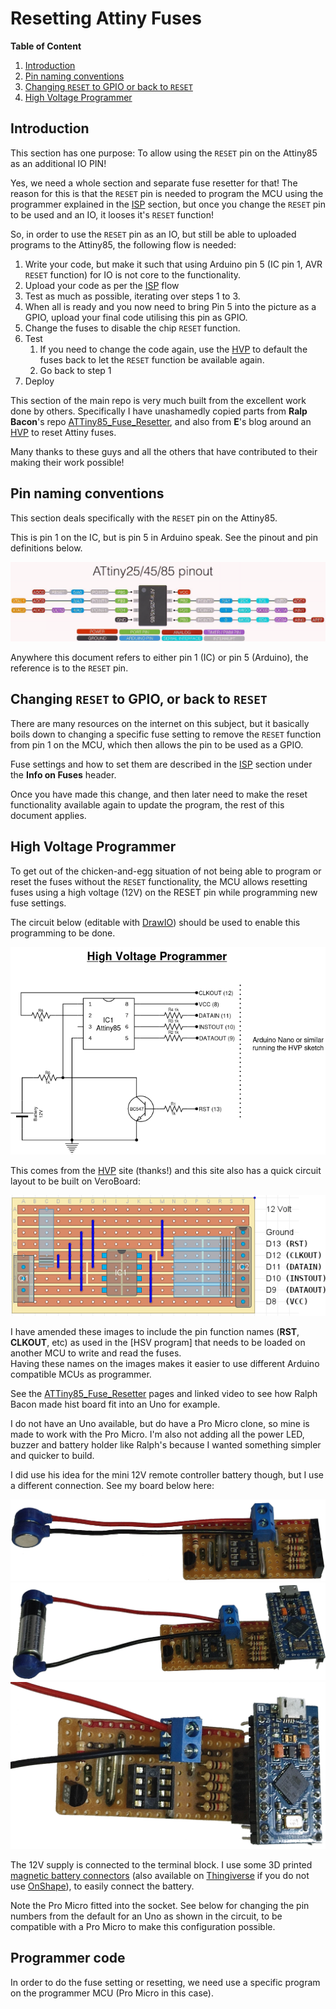 # Resetting Attiny Fuses

**Table of Content**

1. [Introduction](#introduction)
2. [Pin naming conventions](#pin-naming-conventions)
3. [Changing `RESET` to GPIO or back to `RESET`](#changing-reset-to-gpio-or-back-to-reset)
4. [High Voltage Programmer](#high-voltage-programmer)

## Introduction

This section has one purpose: To allow using the `RESET` pin on the Attiny85 as
an additional IO PIN!

Yes, we need a whole section and separate fuse resetter for that! The reason
for this is that the `RESET` pin is needed to program the MCU using the
programmer explained in the [ISP] section, but once you change the `RESET` pin
to be used and an IO, it looses it's `RESET` function!

So, in order to use the `RESET` pin as an IO, but still be able to uploaded
programs to the Attiny85, the following flow is needed:

1. Write your code, but make it such that using Arduino pin 5 (IC pin 1, AVR
   `RESET` function) for IO is not core to the functionality.
2. Upload your code as per the [ISP] flow
3. Test as much as possible, iterating over steps 1 to 3.
4. When all is ready and you now need to bring Pin 5 into the picture as a
   GPIO, upload your final code utilising this pin as GPIO.
5. Change the fuses to disable the chip `RESET` function.
6. Test
    1. If you need to change the code again, use the [HVP] to default the
        fuses back to let the `RESET` function be available again.
    2. Go back to step 1
7. Deploy

This section of the main repo is very much built from the excellent work done
by others. Specifically I have unashamedly copied parts from **Ralp Bacon**'s
repo [ATTiny85_Fuse_Resetter], and also from **E**'s blog around an [HVP] to
reset Attiny fuses.

Many thanks to these guys and all the others that have contributed to their
making their work possible!

## Pin naming conventions

This section deals specifically with the `RESET` pin on the Attiny85.

This is pin 1 on the IC, but is pin 5 in Arduino speak. See the pinout and pin
definitions below.

![Pinout](doc/attiny_pinout.png)

Anywhere this document refers to either pin 1 (IC) or pin 5 (Arduino), the
reference is to the `RESET` pin.

## Changing `RESET` to GPIO, or back to `RESET`

There are many resources on the internet on this subject, but it basically
boils down to changing a specific fuse setting to remove the `RESET` function
from pin 1 on the MCU, which then allows the pin to be used as a GPIO.

Fuse settings and how to set them are described in the [ISP] section under the
**Info on Fuses** header.

Once you have made this change, and then later need to make the reset
functionality available again to update the program, the rest of this document
applies.

## High Voltage Programmer

To get out of the chicken-and-egg situation of not being able to program or
reset the fuses without the `RESET` functionality, the MCU allows resetting
fuses using a high voltage (12V) on the RESET pin while programming new fuse
settings.

The circuit below (editable with [DrawIO]) should be used to enable this programming to be done.

![HVP Circuit](doc/HPVCircuit.drawio.png)

This comes from the [HVP] site (thanks!) and this site also has a quick circuit
layout to be built on VeroBoard:

![HVP PCB](./doc/hvp2.png)

I have amended these images to include the pin function names (**RST**,
**CLKOUT**, etc) as used in the [HSV program] that needs to be loaded on
another MCU to write and read the fuses.  
Having these names on the images makes it easier to use different Arduino
compatible MCUs as programmer.

See the [ATTiny85_Fuse_Resetter] pages and linked video to see how Ralph Bacon
made hist board fit into an Uno for example.

I do not have an Uno available, but do have a Pro Micro clone, so mine is made
to work with the Pro Micro. I'm also not adding all the power LED, buzzer and
battery holder like Ralph's because I wanted something simpler and quicker to
build.

I did use his idea for the mini 12V remote controller battery though, but I use
a different connection. See my board below here:

![HVP Front](doc/HVP_Front.jpg)
![HVP + Bat](doc/HVP+ProMicro+Bat.jpg)
![HVP Top](doc/HVP+ProMicro_Top.jpg)

The 12V supply is connected to the terminal block. I use some 3D printed [magnetic battery connectors]
(also available on [Thingiverse] if you do not use [OnShape]), to easily
connect the battery.

Note the Pro Micro fitted into the socket. See below for changing the pin
numbers from the default for an Uno as shown in the circuit, to be compatible
with a Pro Micro to make this configuration possible.

## Programmer code

In order to do the fuse setting or resetting, we need use a specific program on
the programmer MCU (Pro Micro in this case). 


<!--Links -->
[ISP]: ../ISP/
[ATTiny85_Fuse_Resetter]: https://github.com/RalphBacon/ATTiny85_Fuse_Resetter
[HVP]: https://arduinodiy.wordpress.com/2015/05/16/high-voltage-programmingunbricking-for-attiny/
[magnetic battery connectors]: https://cad.onshape.com/documents/8cafe3d96e3cf2e3210c4094/w/bc61aea212ccca67112cd265/e/d06cc2ccbc3a4bd52e9a48d8
[Thingiverse]: https://thingiverse.com
[OnShape]: http://onshape.com
[DrawIO]: https://app.diagrams.net/

